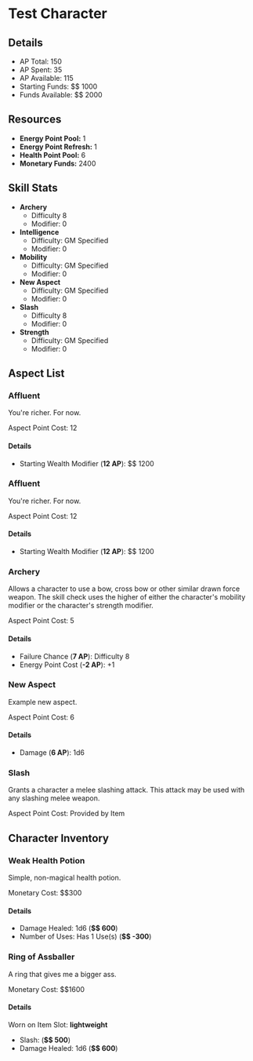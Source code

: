 # Test Character
## Details
* AP Total: 150
* AP Spent: 35
* AP Available: 115
* Starting Funds: $$ 1000
* Funds Available: $$ 2000
## Resources
* **Energy Point Pool:** 1
* **Energy Point Refresh:** 1
* **Health Point Pool:** 6
* **Monetary Funds:** 2400
## Skill Stats
* **Archery**
	* Difficulty 8
	* Modifier: 0
* **Intelligence**
	* Difficulty: GM Specified
	* Modifier: 0
* **Mobility**
	* Difficulty: GM Specified
	* Modifier: 0
* **New Aspect**
	* Difficulty: GM Specified
	* Modifier: 0
* **Slash**
	* Difficulty 8
	* Modifier: 0
* **Strength**
	* Difficulty: GM Specified
	* Modifier: 0
## Aspect List
### Affluent
You're richer. For now.


Aspect Point Cost: 12
#### Details
* Starting Wealth Modifier (**12 AP**): $$ 1200

### Affluent
You're richer. For now.


Aspect Point Cost: 12
#### Details
* Starting Wealth Modifier (**12 AP**): $$ 1200

### Archery
Allows a character to use a bow, cross bow or other similar drawn force weapon. The skill check uses the
higher of either the character's mobility modifier or the character's strength modifier.


Aspect Point Cost: 5
#### Details
* Failure Chance (**7 AP**): Difficulty 8
* Energy Point Cost (**-2 AP**): +1

### New Aspect
Example new aspect.

Aspect Point Cost: 6
#### Details
* Damage (**6 AP**): 1d6

### Slash
Grants a character a melee slashing attack. This attack may be used with any slashing melee weapon.


Aspect Point Cost: Provided by Item

## Character Inventory
### Weak Health Potion
Simple, non-magical health potion.


Monetary Cost: $$300
#### Details
* Damage Healed: 1d6 (**$$ 600**)
* Number of Uses: Has 1 Use(s) (**$$ -300**)

### Ring of Assballer
A ring that gives me a bigger ass.

Monetary Cost: $$1600
#### Details
Worn on Item Slot: **lightweight**
* Slash:  (**$$ 500**)
* Damage Healed: 1d6 (**$$ 600**)

